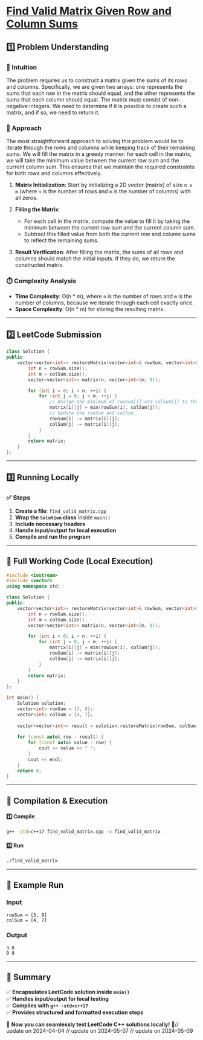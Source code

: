 # **[Find Valid Matrix Given Row and Column Sums](https://leetcode.com/problems/find-valid-matrix-given-row-and-column-sums/description/)**  

## **1️⃣ Problem Understanding**  
### **📌 Intuition**  
The problem requires us to construct a matrix given the sums of its rows and columns. Specifically, we are given two arrays: one represents the sums that each row in the matrix should equal, and the other represents the sums that each column should equal. The matrix must consist of non-negative integers. We need to determine if it is possible to create such a matrix, and if so, we need to return it.

### **🚀 Approach**  
The most straightforward approach to solving this problem would be to iterate through the rows and columns while keeping track of their remaining sums. We will fill the matrix in a greedy manner: for each cell in the matrix, we will take the minimum value between the current row sum and the current column sum. This ensures that we maintain the required constraints for both rows and columns effectively.

1. **Matrix Initialization**: Start by initializing a 2D vector (matrix) of size `n x m` (where `n` is the number of rows and `m` is the number of columns) with all zeros.

2. **Filling the Matrix**: 
   - For each cell in the matrix, compute the value to fill it by taking the minimum between the current row sum and the current column sum.
   - Subtract this filled value from both the current row and column sums to reflect the remaining sums.

3. **Result Verification**: After filling the matrix, the sums of all rows and columns should match the initial inputs. If they do, we return the constructed matrix.

### **⏱️ Complexity Analysis**  
- **Time Complexity**: O(n * m), where `n` is the number of rows and `m` is the number of columns, because we iterate through each cell exactly once.
- **Space Complexity**: O(n * m) for storing the resulting matrix.

---  

## **2️⃣ LeetCode Submission**  
```cpp
class Solution {
public:
    vector<vector<int>> restoreMatrix(vector<int>& rowSum, vector<int>& colSum) {
        int n = rowSum.size(); 
        int m = colSum.size();
        vector<vector<int>> matrix(n, vector<int>(m, 0));

        for (int i = 0; i < n; ++i) {
            for (int j = 0; j < m; ++j) {
                // Assign the minimum of rowSum[i] and colSum[j] to the matrix cell
                matrix[i][j] = min(rowSum[i], colSum[j]);
                // Update the rowSum and colSum
                rowSum[i] -= matrix[i][j];
                colSum[j] -= matrix[i][j];
            }
        }
        return matrix;
    }
};  
```  

---  

## **3️⃣ Running Locally**  
### **✅ Steps**  
1. **Create a file**: `find_valid_matrix.cpp`  
2. **Wrap the `Solution` class** inside `main()`  
3. **Include necessary headers**  
4. **Handle input/output for local execution**  
5. **Compile and run the program**  

---  

## **📝 Full Working Code (Local Execution)**  
```cpp
#include <iostream>
#include <vector>
using namespace std;

class Solution {
public:
    vector<vector<int>> restoreMatrix(vector<int>& rowSum, vector<int>& colSum) {
        int n = rowSum.size(); 
        int m = colSum.size();
        vector<vector<int>> matrix(n, vector<int>(m, 0));

        for (int i = 0; i < n; ++i) {
            for (int j = 0; j < m; ++j) {
                matrix[i][j] = min(rowSum[i], colSum[j]);
                rowSum[i] -= matrix[i][j];
                colSum[j] -= matrix[i][j];
            }
        }
        return matrix;
    }
};

int main() {
    Solution solution;
    vector<int> rowSum = {3, 8};
    vector<int> colSum = {4, 7};
    
    vector<vector<int>> result = solution.restoreMatrix(rowSum, colSum);
    
    for (const auto& row : result) {
        for (const auto& value : row) {
            cout << value << " ";
        }
        cout << endl;
    }
    return 0;
}
```  

---  

## **🔧 Compilation & Execution**  
#### **1️⃣ Compile**  
```bash
g++ -std=c++17 find_valid_matrix.cpp -o find_valid_matrix
```  

#### **2️⃣ Run**  
```bash
./find_valid_matrix
```  

---  

## **🎯 Example Run**  
### **Input**  
```
rowSum = [3, 8]
colSum = [4, 7]
```  
### **Output**  
```
3 0 
0 8 
```  

---  

## **📌 Summary**  
✅ **Encapsulates LeetCode solution inside `main()`**  
✅ **Handles input/output for local testing**  
✅ **Compiles with `g++ -std=c++17`**  
✅ **Provides structured and formatted execution steps**  

🚀 **Now you can seamlessly test LeetCode C++ solutions locally!** 🚀// update on 2024-04-04
// update on 2024-05-07
// update on 2024-05-09
